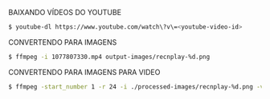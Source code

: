 
BAIXANDO VÍDEOS DO YOUTUBE

```bash
$ youtube-dl https://www.youtube.com/watch\?v\=<youtube-video-id>
```

CONVERTENDO PARA IMAGENS

```bash
$ ffmpeg -i 1077807330.mp4 output-images/recnplay-%d.png
```

CONVERTENDO PARA IMAGENS PARA VIDEO

```bash
$ ffmpeg -start_number 1 -r 24 -i ./processed-images/recnplay-%d.png -vcodec libx264 output-video/output.mp4
```
